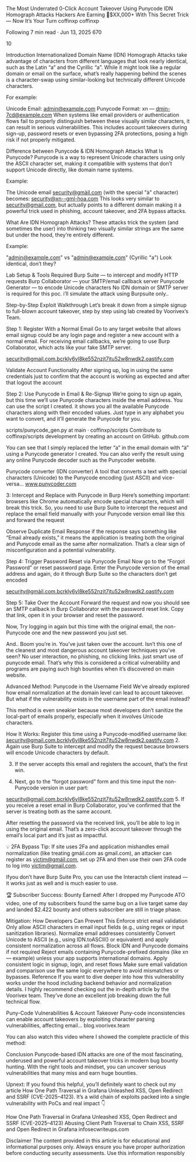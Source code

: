 The Most Underrated 0-Click Account Takeover Using Punycode IDN Homograph Attacks
Hackers Are Earning 💸$XX,000+ With This Secret Trick — Now It’s Your Turn
coffinxp
coffinxp

Following
7 min read
·
Jun 13, 2025
670


10






Introduction
Internationalized Domain Name (IDN) Homograph Attacks take advantage of characters from different languages that look nearly identical, such as the Latin “a” and the Cyrillic “а”. While it might look like a regular domain or email on the surface, what’s really happening behind the scenes is a character-swap using similar-looking but technically different Unicode characters.

For example:

Unicode Email: аdmin@example.com
Punycode Format: xn — dmin-7cd@example.com
When systems like email providers or authentication flows fail to properly distinguish between these visually similar characters, it can result in serious vulnerabilities. This includes account takeovers during sign-up, password resets or even bypassing 2FA protections, posing a high risk if not properly mitigated.

Difference between Punycode & IDN Homograph Attacks
What Is Punycode?
Punycode is a way to represent Unicode characters using only the ASCII character set, making it compatible with systems that don’t support Unicode directly, like domain name systems.

Example:

The Unicode email security@gmàil.com (with the special "à" character) becomes:
security@xn--gml-hoa.com
This looks very similar to security@gmail.com, but actually points to a different domain making it a powerful trick used in phishing, account takeover, and 2FA bypass attacks.

What Are IDN Homograph Attacks?
These attacks trick the system (and sometimes the user) into thinking two visually similar strings are the same but under the hood, they’re entirely different.

Example:

"admin@example.com" vs "аdmin@example.com" (Cyrillic "а")
Look identical, don’t they?

Lab Setup & Tools Required
Burp Suite — to intercept and modify HTTP requests
Burp Collaborator — your SMTP/email callback server
Punycode Generator — to encode Unicode characters
No IDN domain or SMTP server is required for this poc. i’ll simulate the attack using Burpsuite only..

Step-by-Step Exploit Walkthrough
Let’s break it down from a simple signup to full-blown account takeover, step by step using lab created by Voorivex’s Team.

Step 1: Register With a Normal Email
Go to any target website that allows email signup could be any login page and register a new account with a normal email. For receiving email callbacks, we’re going to use Burp Collaborator, which acts like your fake SMTP server.

security@gmail.com.bcrkly6yl8ke552nzjt7jtu52w8nwdk2.oastify.com

Validate Account Functionality
After signing up, log in using the same credentials just to confirm that the account is working as expected and after that logout the account


Step 2: Use Punycode in Email & Re-Signup
We’re going to sign up again, but this time we’ll use Punycode characters inside the email address. You can use the script I created. it shows you all the available Punycode characters along with their encoded values. Just type in any alphabet you want to convert, and it’ll generate the Punycode for you.


scripts/punycode_gen.py at main · coffinxp/scripts
Contribute to coffinxp/scripts development by creating an account on GitHub.
github.com


You can see that I simply replaced the letter “a” in the email domain with “à” using a Punycode generator I created. You can also verify the result using any online Punycode decoder such as the Punycoder website.

Punycode converter (IDN converter)
A tool that converts a text with special characters (Unicode) to the Punycode encoding (just ASCII) and vice-versa…
www.punycoder.com


3: Intercept and Replace with Punycode in Burp
Here’s something important: browsers like Chrome automatically encode special characters, which will break this trick. So, you need to use Burp Suite to intercept the request and replace the email field manually with your Punycode version email like this and forward the request


Observe Duplicate Email Response
if the response says something like “Email already exists,” it means the application is treating both the original and Punycode email as the same after normalization. That’s a clear sign of misconfiguration and a potential vulnerability.


Step 4: Trigger Password Reset via Punycode Email
Now go to the “Forgot Password” or reset password page. Enter the Punycode version of the email address and again, do it through Burp Suite so the characters don’t get encoded

security@gmàil.com.bcrkly6yl8ke552nzjt7jtu52w8nwdk2.oastify.com


Step 5: Take Over the Account
Forward the request and now you should see an SMTP callback in Burp Collaborator with the password reset link. Copy that link, open it in your browser and reset the password.



Now, Try logging in again but this time with the original email, the non-Punycode one and the new password you just set.



And.. Boom you’re in. You’ve just taken over the account. Isn’t this one of the cleanest and most dangerous account takeover techniques you’ve seen? No user interaction, no phishing, no clicking links. just smart use of punycode email. That’s why this is considered a critical vulnerability and programs are paying such high bounties when it’s discovered on main website.

Advanced Method: Punycode in the Username Field
We’ve already explored how email normalization at the domain level can lead to account takeover. But what if the vulnerability exists in the username part of the email instead?

This method is even sneakier because most developers don’t sanitize the local-part of emails properly, especially when it involves Unicode characters.

How It Works:
Register this time using a Punycode-modified username like:
ṡecurity@gmail.com.bcrkly6yl8ke552nzjt7jtu52w8nwdk2.oastify.com
2. Again use Burp Suite to intercept and modify the request because browsers will encode Unicode characters by default.

3. If the server accepts this email and registers the account, that’s the first win.

4. Next, go to the “forgot password” form and this time input the non-Punycode version in user part:

security@gmail.com.bcrkly6yl8ke552nzjt7jtu52w8nwdk2.oastify.com
5. If you receive a reset email in Burp Collaborator, you’ve confirmed that the server is treating both as the same account.

After resetting the password via the received link, you’ll be able to log in using the original email. That’s a zero-click account takeover through the email’s local part and it’s just as impactful.

💡 2FA Bypass Tip: If site uses 2Fa and application mishandles email normalization (like treating gmáil.com as gmail.com), an attacker can register as victim@gmáil.com, set up 2FA and then use their own 2FA code to log into victim@gmail.com.

Ifyou don’t have Burp Suite Pro, you can use the Interactsh client instead — it works just as well and is much easier to use.


🏆 Subscriber Success: Bounty Earned!
After I dropped my Punycode ATO video, one of my subscribers found the same bug on a live target same day and landed $2.422 bounty and others subscriber are still in triage phase.


Mitigation: How Developers Can Prevent This
Enforce strict email validation
Only allow ASCII characters in email input fields (e.g., using regex or input sanitization libraries).
Normalize email addresses consistently
Convert Unicode to ASCII (e.g., using IDN.toASCII() or equivalent) and apply consistent normalization across all flows.
Block IDN and Punycode domains if not required
Reject emails containing Punycode-prefixed domains (like xn — example) unless your app supports international domains.
Apply consistent logic in signup, login, and reset flows
Make sure email validation and comparison use the same logic everywhere to avoid mismatches or bypasses.
Reference
If you want to dive deeper into how this vulnerability works under the hood including backend behavior and normalization details. I highly recommend checking out the in-depth article by the Voorivex team. They’ve done an excellent job breaking down the full technical flow.

Puny-Code Vulnerabilities & Account Takeover
Puny-code inconsistencies can enable account takeovers by exploiting character parsing vulnerabilities, affecting email…
blog.voorivex.team

You can also watch this video where I showed the complete practicle of this method:

Conclusion
Punycode-based IDN attacks are one of the most fascinating, underused and powerful account takeover tricks in modern bug bounty hunting. With the right tools and mindset, you can uncover serious vulnerabilities that many miss and earn huge bounties.

Upnext: If you found this helpful, you’ll definitely want to check out my article How One Path Traversal in Grafana Unleashed XSS, Open Redirect and SSRF (CVE-2025–4123). It’s a wild chain of exploits packed into a single vulnerability with PoCs and real impact 👇

How One Path Traversal in Grafana Unleashed XSS, Open Redirect and SSRF (CVE-2025–4123)
Abusing Client Path Traversal to Chain XSS, SSRF and Open Redirect in Grafana
infosecwriteups.com

Disclaimer
The content provided in this article is for educational and informational purposes only. Always ensure you have proper authorization before conducting security assessments. Use this information responsibly
